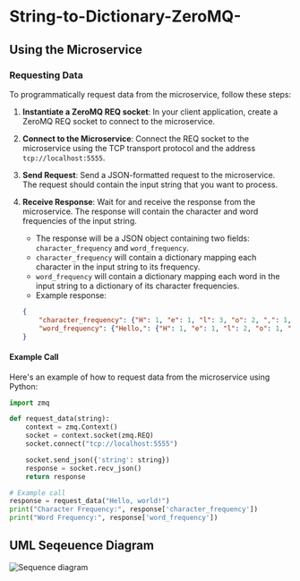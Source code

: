 # String-to-Dictionary-ZeroMQ-

## Using the Microservice

### Requesting Data

To programmatically request data from the microservice, follow these steps:

1. **Instantiate a ZeroMQ REQ socket**: In your client application, create a ZeroMQ REQ socket to connect to the microservice.
   
2. **Connect to the Microservice**: Connect the REQ socket to the microservice using the TCP transport protocol and the address `tcp://localhost:5555`.

3. **Send Request**: Send a JSON-formatted request to the microservice. The request should contain the input string that you want to process.

4. **Receive Response**: Wait for and receive the response from the microservice. The response will contain the character and word frequencies of the input string.

    - The response will be a JSON object containing two fields: `character_frequency` and `word_frequency`.
    - `character_frequency` will contain a dictionary mapping each character in the input string to its frequency.
    - `word_frequency` will contain a dictionary mapping each word in the input string to a dictionary of its character frequencies.
    - Example response:
    ```json
    {
        "character_frequency": {"H": 1, "e": 1, "l": 3, "o": 2, ",": 1, " ": 1, "w": 1, "r": 1, "d": 1, "!": 1},
        "word_frequency": {"Hello,": {"H": 1, "e": 1, "l": 2, "o": 1, ",": 1}, "world!": {"w": 1, "o": 1, "r": 1, "l": 1, "d": 1, "!": 1}}
    }
    ```

#### Example Call

Here's an example of how to request data from the microservice using Python:

```python
import zmq

def request_data(string):
    context = zmq.Context()
    socket = context.socket(zmq.REQ)
    socket.connect("tcp://localhost:5555")

    socket.send_json({'string': string})
    response = socket.recv_json()
    return response

# Example call
response = request_data("Hello, world!")
print("Character Frequency:", response['character_frequency'])
print("Word Frequency:", response['word_frequency'])
```

## UML Seqeuence Diagram
![Sequence diagram](https://github.com/GamingOxide/String-to-Dictionary-ZeroMQ-/assets/79893952/88e34a7f-4ba6-4689-9d87-7888de0e4094)
